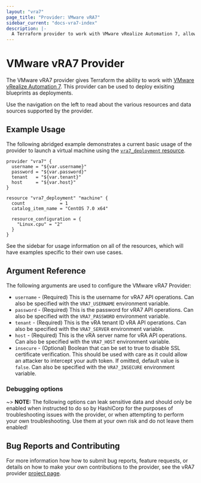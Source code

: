 ```yaml
---
layout: "vra7"
page_title: "Provider: VMware vRA7"
sidebar_current: "docs-vra7-index"
description: |-
  A Terraform provider to work with VMware vRealize Automation 7, allowing deployment of existing blueprints.
---
```


# VMware vRA7 Provider

The VMware vRA7 provider gives Terraform the ability to work with [VMware vRealize
Automation 7][vmware-vra]. This provider can be used to deploy exisiting blueprints
as deployments.

[vmware-vra]: https://www.vmware.com/products/vrealize-automation.html

Use the navigation on the left to read about the various resources and data
sources supported by the provider.

## Example Usage

The following abridged example demonstrates a current basic usage of the
provider to launch a virtual machine using the [`vra7_deployment`
resource][tf-vra7-deployment]. 

[tf-vra7-deployment]: /docs/providers/vra7/r/deployment.html

```hcl
provider "vra7" {
  username = "${var.username}"
  password = "${var.password}"
  tenant   = "${var.tenant}"
  host     = "${var.host}"
}

resource "vra7_deployment" "machine" {
  count             = 1
  catalog_item_name = "CentOS 7.0 x64"

  resource_configuration = {
    "Linux.cpu" = "2"
  }
}
```

See the sidebar for usage information on all of the resources, which will have
examples specific to their own use cases.

## Argument Reference

The following arguments are used to configure the VMware vRA7 Provider:

* `username` - (Required) This is the username for vRA7 API operations. Can also
  be specified with the `VRA7_USERNAME` environment variable.
* `password` - (Required) This is the password for vRA7 API operations. Can
  also be specified with the `VRA7_PASSWORD` environment variable.
* `tenant` - (Required) This is the vRA tenant ID vRA API
  operations. Can also be specified with the `VRA7_SERVER` environment
  variable.
* `host` - (Required) This is the vRA server name for vRA API
  operations. Can also be specified with the `VRA7_HOST` environment
  variable.
* `insecure` - (Optional) Boolean that can be set to true to
  disable SSL certificate verification. This should be used with care as it
  could allow an attacker to intercept your auth token. If omitted, default
  value is `false`. Can also be specified with the `VRA7_INSECURE`
  environment variable.

### Debugging options

~> **NOTE:** The following options can leak sensitive data and should only be
enabled when instructed to do so by HashiCorp for the purposes of
troubleshooting issues with the provider, or when attempting to perform your
own troubleshooting. Use them at your own risk and do not leave them enabled!

## Bug Reports and Contributing

For more information how how to submit bug reports, feature requests, or
details on how to make your own contributions to the provider, see the vRA7
provider [project page][tf-vra7-project-page].

[tf-vra7-project-page]: https://github.com/vmware/terraform-provider-vra7


